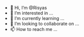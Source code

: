 - 👋 Hi, I’m @Risyas
- 👀 I’m interested in ...
- 🌱 I’m currently learning ...
- 💞️ I’m looking to collaborate on ...
- 📫 How to reach me ...

<!---
Risyas/Risyas is a ✨ special ✨ repository because its `README.md` (this file) appears on your GitHub profile.
You can click the Preview link to take a look at your changes.
--->
